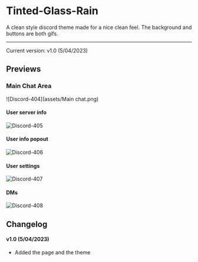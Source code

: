 # Tinted-Glass-Rain
A clean style discord theme made for a nice clean feel. The background and buttons are both gifs.
<hr>

Current version: v1.0 (5/04/2023)

## Previews

### Main Chat Area

![Discord-404](assets/Main chat.png)

#### User server info

![Discord-405](https://raw.githubusercontent.com/WildKillBill/Tinted-Glass-Rain/main/assets/User%20server%20info.png?token=GHSAT0AAAAAACB55QCKOKUY6X6CA5NR2LV6ZCUTNBQ)

#### User info popout

![Discord-406](https://raw.githubusercontent.com/WildKillBill/Tinted-Glass-Rain/main/assets/User%20info%20popout.png?token=GHSAT0AAAAAACB55QCK3EEVQF2LJ6XA7VEAZCUTQOA)

#### User settings

![Discord-407](https://raw.githubusercontent.com/WildKillBill/Tinted-Glass-Rain/main/assets/User%20Settings.png?token=GHSAT0AAAAAACB55QCLGXRKDOSUOQ54Y3JCZCUTQYA)

#### DMs

![Discord-408](https://raw.githubusercontent.com/WildKillBill/Tinted-Glass-Rain/main/assets/DMS.png?token=GHSAT0AAAAAACB55QCLDVMWPZ736PUPJW2IZCUTREQ)

## Changelog

#### v1.0 (5/04/2023)
* Added the page and the theme

